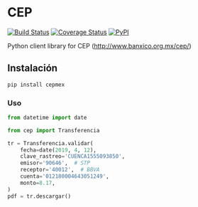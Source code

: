 # CEP

[![Build Status](https://travis-ci.com/cuenca-mx/cep-python.svg?branch=master)](https://travis-ci.com/cuenca-mx/cep-python)
[![Coverage Status](https://coveralls.io/repos/github/cuenca-mx/cep-python/badge.svg?branch=master)](https://coveralls.io/github/cuenca-mx/cep-python?branch=master)
[![PyPI](https://img.shields.io/pypi/v/cepmex.svg)](https://pypi.org/project/cepmex/)

Python client library for CEP (http://www.banxico.org.mx/cep/)


## Instalación

```bash
pip install cepmex
```

### Uso

```python
from datetime import date

from cep import Transferencia

tr = Transferencia.validar(
    fecha=date(2019, 4, 12),
    clave_rastreo='CUENCA1555093850',
    emisor='90646',  # STP
    receptor='40012',  # BBVA
    cuenta='012180004643051249',
    monto=8.17,
)
pdf = tr.descargar()
```

